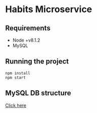 # Habits Microservice

## Requirements

- Node +v8.1.2
- MySQL

## Running the project

```shell
npm install
npm start
```

## MySQL DB structure

[Click here](config/db-connection.js)